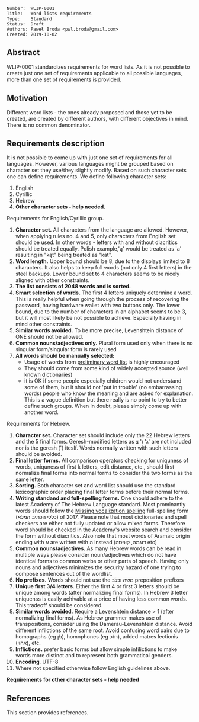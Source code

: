 ```
Number:  WLIP-0001
Title:   Word lists requirements
Type:    Standard
Status:  Draft
Authors: Paweł Broda <pwl.broda@gmail.com>
Created: 2019-10-02
```

## Abstract

WLIP-0001 standardizes requirements for word lists. As it is not possible to create just one set of requirements 
applicable to all possible languages, more than one set of requirements is provided.

## Motivation

Different word lists - the ones already proposed and those yet to be created, are created by different authors,
with different objectives in mind. There is no common denominator.

## Requirements description

It is not possible to come up with just one set of requirements for all languages.
However, various languages might be grouped based on character set they use/they slightly modify.
Based on such character sets one can define requirements. We define following character sets:
1. English
2. Cyrillic
3. Hebrew
4. **Other character sets - help needed.**

Requirements for English/Cyrillic group.

1. **Character set.** All characters from the language are allowed. However, when applying rules no. 4 and 5,
only characters from English set should be used. In other words - letters with and without diacritics should be treated
equally.
Polish example,'ą' would be treated as 'a' resulting in "kąt" being treated as "kat".
2. **Word length.** Upper bound should be 8, due to the displays limited to 8 characters.
It also helps to keep full words (not only 4 first letters) in the steel backups. Lower bound set to 4 characters seems
to be nicely aligned with other constraints.
3. **The list consists of 2048 words and is sorted.**
4. **Smart selection of words.** The first 4 letters uniquely determine a word. This is really helpful when going
through the process of recovering the password, having hardware wallet with two buttons only. The lower bound, due to the number of characters
in an alphabet seems to be 3, but it will most likely be not possible to achieve. Especially having in mind other
constraints.
5. **Similar words avoided.** To be more precise, Levenshtein distance of ONE should not be allowed.
6. **Common nouns/adjectives only.** Plural form used only when there is no singular form/singular form is rarely used
7. **All words should be manually selected:**
   - Usage of words from [preliminary word list](wlip-0003/preliminary-word-lists/english_us) is highly encouraged 
   - They should come from some kind of widely accepted source (well known dictionaries)
   - it is OK if some people especially children would not understand some of them,
  but it should not 'put in trouble' (no embarrassing words) people who know the meaning and are asked for explanation.
  This is a vague definition but there really is no point to try to better define such groups. When in doubt, please
  simply come up with another word.

Requirements for Hebrew.
1. **Character set.** Character set should include only the 22 Hebrew letters and the 5 final forms. Geresh-modified letters as ג' ז' צ' are not included nor is the geresh (') iteslf. Words normally written with such letters should be avoided.
2. **Final letter forms.** All comparison operators checking for uniquness of words, uniquness of first k letters, edit distance, etc., should first normalize final forms into normal forms to consider the two forms as the same letter.
3. **Sorting.** Both character set and word list should use the standard lexicographic order placing final letter forms before their normal forms.
4. **Writing standand and full-spelling forms.** One should adhere to the latest Academy of The Hebrew Language standard. Most prominantly words should follow the [Missing vocalization spelling](https://hebrew-academy.org.il/topic/hahlatot/missingvocalizationspelling) full-spelling form (כללי הכתיב המלא) of 2017. Please note that most dictionaries and spell checkers are either not fully updated or allow mixed forms. Therefore word should be checked in the Academy's [website](https://hebrew-academy.org.il) search and consider the form without diacritics. Also note that most words of Aramaic origin ending with א are written with ה instead (דוגמה, קופסה etc) 
5. **Common nouns/adjectives.** As many Hebrew words can be read in multiple ways please consider noun/adjectives which do not have identical forms to common verbs or other parts of speech. Having only nouns and adjectives minimizes the security hazard of one trying to compose sentences out of the wordlist. 
6. **No prefixes.** Words should not use the משה וכלב preposition prefixes
7. **Unique first 3/4 letters**. Either the first 4 or first 3 letters should be unique among words (after normalizing final forms). In Hebrew 3 letter uniquenss is easily achivable at a price of having less common words. This tradeoff should be considered.
8. **Similar words avoided.** Require a Levenshtein distance > 1 (after normalizing final forms). As Hebrew grammer makes use of transpositions, consider using the Damerau-Levenshtein distance. Avoid different infilctions of the same root. Avoid confusing word pairs due to homographs (eg ו\ן), homophones (eg ח\כ), added matres lectionis (אהוי), etc.
9. **Inflictions.** prefer basic forms but allow simple infilictions to make words more distinct and to represent both grammatical genders.
10. **Encoding**. UTF-8
11. Where not specified otherwise follow English guidelines above.

**Requirements for other character sets - help needed**

## References

This section provides references.
